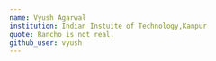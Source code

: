 ```yaml
---
name: Vyush Agarwal
institution: Indian Instuite of Technology,Kanpur
quote: Rancho is not real.
github_user: vyush
---
```

